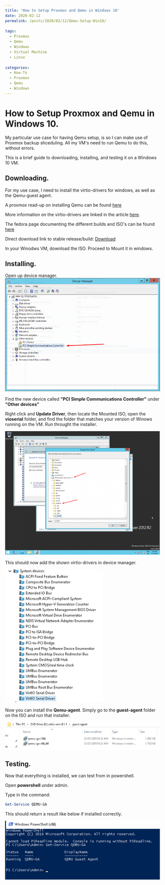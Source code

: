 ```yaml
---
title: 'How to Setup Proxmox and Qemu in Windows 10'
date: 2020-02-12
permalink: /posts/2020/02/12/Qemu-Setup-Win10/

tags:
  - Proxmox
  - Qemu
  - Windows
  - Virtual Machine
  - Linux

categories:
  - How-To
  - Proxmox
  - Qemu
  - Windows
---
```


# How to Setup Proxmox and Qemu in Windows 10.

My particular use case for having Qemu setup, is so I can make use of Proxmox backup shceduling.
All my VM's need to run Qemu to do this, without errors.

This is a brief guide to downloading, installing, and testing it on a Windows 10 VM.

## Downloading.

For my use case, I need to install the virtio-drivers for windows, as well as the Qemu-guest agent.

A proxmox read-up on installing Qemu can be found [here](https://pve.proxmox.com/wiki/Qemu-guest-agent)

More information on the virtio-drivers are linked in the article [here](https://pve.proxmox.com/wiki/Windows_VirtIO_Drivers).

The fedora page documenting the different builds and ISO's can be found [here](https://docs.fedoraproject.org/en-US/quick-docs/creating-windows-virtual-machines-using-virtio-drivers/index.html)

Direct download link to stable release/build:
[Download](https://fedorapeople.org/groups/virt/virtio-win/direct-downloads/stable-virtio/virtio-win.iso)

In your Winodws VM, download the ISO.
Proceed to Mount it in windows.

## Installing.

Open up device manager. ![Device-Manager](images/Screen-vioserial-device-manager.png)

Find the new device called **"PCI Simple Communications Controller"** under **"Other devices"**

Right click and **Update Driver**, then locate the Mounted ISO, open the **vioserial** folder, and find the folder that matches your version of Winows running on the VM. Run throught the installer.

![ISO-Folders](images/Screen-vioserial-driver.png)

This should now add the shown virtio-drivers in device manager.

![virtio-device-man](images/Virtio-drivers_devicem_installed.png)

Now you can install the **Qemu-agent**. Simply go to the **guest-agent** folder on the ISO and run that installer.

![installing-guest-aget](images/installing-guest-agnet.png)

## Testing.

Now that everything is installed, we can test from in powershell.

Open **powershell** under admin.

Type in the command:

``` powershell
Get-Service QEMU-GA
```

This should return a result like below if installed correctly.

![ps-testing](images/Qemu-Agent_windows_test.png)